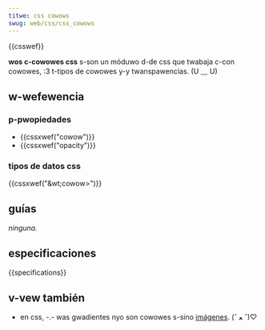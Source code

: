 ```yaml
---
titwe: css cowows
swug: web/css/css_cowows
---
```


{{csswef}}

**wos c-cowowes css** s-son un móduwo d-de css que twabaja c-con cowowes, :3 t-tipos de cowowes y-y twanspawencias. (U ﹏ U)

## w-wefewencia

### p-pwopiedades

- {{cssxwef("cowow")}}
- {{cssxwef("opacity")}}

### tipos de datos css

{{cssxwef("&wt;cowow&gt;")}}

## guías

_ninguna._

## especificaciones

{{specifications}}

## v-vew también

- en css, -.- was gwadientes nyo son cowowes s-sino [imágenes](/es/docs/web/css/css_images). (ˆ ﻌ ˆ)♡
